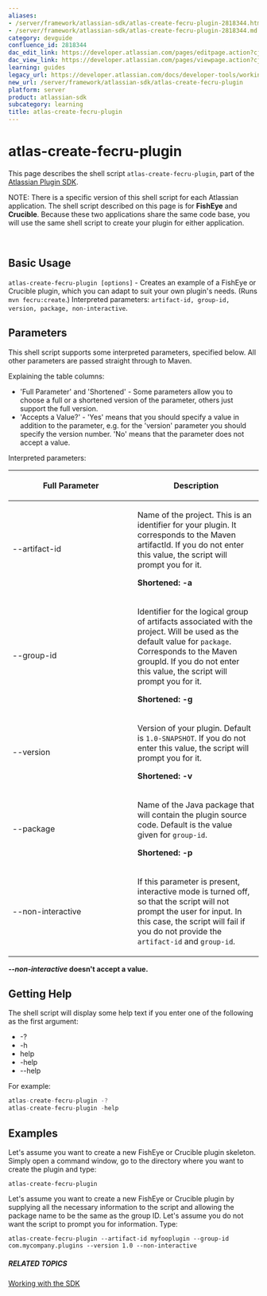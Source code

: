 ```yaml
---
aliases:
- /server/framework/atlassian-sdk/atlas-create-fecru-plugin-2818344.html
- /server/framework/atlassian-sdk/atlas-create-fecru-plugin-2818344.md
category: devguide
confluence_id: 2818344
dac_edit_link: https://developer.atlassian.com/pages/editpage.action?cjm=wozere&pageId=2818344
dac_view_link: https://developer.atlassian.com/pages/viewpage.action?cjm=wozere&pageId=2818344
learning: guides
legacy_url: https://developer.atlassian.com/docs/developer-tools/working-with-the-sdk/command-reference/atlas-create-fecru-plugin
new_url: /server/framework/atlassian-sdk/atlas-create-fecru-plugin
platform: server
product: atlassian-sdk
subcategory: learning
title: atlas-create-fecru-plugin
---
```

# atlas-create-fecru-plugin

This page describes the shell script `atlas-create-fecru-plugin`, part of the [Atlassian Plugin SDK](/server/framework/atlassian-sdk/working-with-the-sdk).

NOTE: There is a specific version of this shell script for each Atlassian application. The shell script described on this page is for **FishEye** and **Crucible**. Because these two applications share the same code base, you will use the same shell script to create your plugin for either application.

 

## Basic Usage

`atlas-create-fecru-plugin [options]` - Creates an example of a FishEye or Crucible plugin, which you can adapt to suit your own plugin's needs. (Runs `mvn fecru:create`.) Interpreted parameters: `artifact-id, group-id, version, package, non-interactive`.

## Parameters

This shell script supports some interpreted parameters, specified below. All other parameters are passed straight through to Maven.

Explaining the table columns:

-   'Full Parameter' and 'Shortened' - Some parameters allow you to choose a full or a shortened version of the parameter, others just support the full version.
-   'Accepts a Value?' - 'Yes' means that you should specify a value in addition to the parameter, e.g. for the 'version' parameter you should specify the version number. 'No' means that the parameter does not accept a value.

Interpreted parameters:

<table>
<colgroup>
<col style="width: 50%" />
<col style="width: 50%" />
</colgroup>
<thead>
<tr class="header">
<th><p>Full Parameter</p></th>
<th><p>Description</p></th>
</tr>
</thead>
<tbody>
<tr class="odd">
<td><p>--artifact-id</p></td>
<td><p>Name of the project. This is an identifier for your plugin. It corresponds to the Maven artifactId. If you do not enter this value, the script will prompt you for it.</p>
<p><strong>Shortened: -a</strong></p></td>
</tr>
<tr class="even">
<td><p>--group-id</p></td>
<td><p>Identifier for the logical group of artifacts associated with the project. Will be used as the default value for <code>package</code>. Corresponds to the Maven groupId. If you do not enter this value, the script will prompt you for it.</p>
<p><strong>Shortened: -g</strong></p></td>
</tr>
<tr class="odd">
<td><p>--version</p></td>
<td><p>Version of your plugin. Default is <code>1.0-SNAPSHOT</code>. If you do not enter this value, the script will prompt you for it.</p>
<p><strong>Shortened: -v</strong></p></td>
</tr>
<tr class="even">
<td><p>--package</p></td>
<td><p>Name of the Java package that will contain the plugin source code. Default is the value given for <code>group-id</code>.</p>
<p><strong>Shortened: -p</strong></p></td>
</tr>
<tr class="odd">
<td><p>--non-interactive</p></td>
<td><p>If this parameter is present, interactive mode is turned off, so that the script will not prompt the user for input. In this case, the script will fail if you do not provide the <code>artifact-id</code> and <code>group-id</code>.</p></td>
</tr>
</tbody>
</table>

***--non-interactive* doesn't accept a value.**

## Getting Help

The shell script will display some help text if you enter one of the following as the first argument:

-   -?
-   -h
-   help
-   -help
-   --help

For example:

``` javascript
atlas-create-fecru-plugin -?
atlas-create-fecru-plugin -help
```

## Examples

Let's assume you want to create a new FishEye or Crucible plugin skeleton. Simply open a command window, go to the directory where you want to create the plugin and type:

    atlas-create-fecru-plugin

Let's assume you want to create a new FishEye or Crucible plugin by supplying all the necessary information to the script and allowing the package name to be the same as the group ID. Let's assume you do not want the script to prompt you for information. Type:

    atlas-create-fecru-plugin --artifact-id myfooplugin --group-id com.mycompany.plugins --version 1.0 --non-interactive

##### RELATED TOPICS

[Working with the SDK](/server/framework/atlassian-sdk/working-with-the-sdk)




























































































































































































































































































































































































































































































































